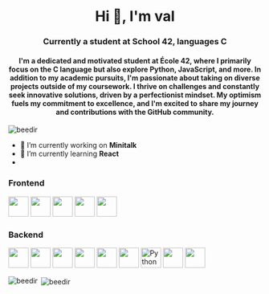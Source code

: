<h1 align="center">Hi 👋, I'm val</h1>
<h3 align="center">Currently a student at School 42, languages C </h3>
<h4 align="center">I'm a dedicated and motivated student at École 42, where I primarily focus on the C language but also explore Python, JavaScript, and more. In addition to my academic pursuits, I'm passionate about taking on diverse projects outside of my coursework. I thrive on challenges and constantly seek innovative solutions, driven by a perfectionist mindset. My optimism fuels my commitment to excellence, and I'm excited to share my journey and contributions with the GitHub community.</h4>
<p align="left"> <img src="https://komarev.com/ghpvc/?username=beedir&label=Profile%20views&color=0e75b6&style=flat" alt="beedir" /> </p>

- 🔭 I’m currently working on **Minitalk** 
- 🌱 I’m currently learning **React**
- 
<p align="left">
<h3 align="left">Frontend</h3>
<p align="left"> 
<img src="https://profilinator.rishav.dev/skills-assets/react-original-wordmark.svg" width="40" height="40"/></a> 
<img src="https://profilinator.rishav.dev/skills-assets/css3-original-wordmark.svg" width="40" height="40"/></a>
<img src="https://profilinator.rishav.dev/skills-assets/html5-original-wordmark.svg" width="40" height="40"/></a>
<img src="https://profilinator.rishav.dev/skills-assets/javascript-original.svg" width="40" height="40"/></a>
<img src="https://profilinator.rishav.dev/skills-assets/typescript-original.svg" width="40" height="40"/></a>
</p>

<h3 align="left">Backend</h3>
<p align="left"> 
<img src="https://profilinator.rishav.dev/skills-assets/c-original.svg" width="40" height="40"/></a> 
<img src="https://profilinator.rishav.dev/skills-assets/c-original.svg" width="40" height="40"/></a>
<img src="https://profilinator.rishav.dev/skills-assets/javascript-original.svg" width="40" height="40"/></a>
<img src="https://profilinator.rishav.dev/skills-assets/typescript-original.svg" width="40" height="40"/></a>
<img src="https://profilinator.rishav.dev/skills-assets/nodejs-original-wordmark.svg" width="40" height="40"/></a>
<img src="https://profilinator.rishav.dev/skills-assets/linux-original.svg" width="40" height="40"/></a>
<img src="ttps://profilinator.rishav.dev/skills-assets/python-original.svg" alt="Python" width="40" height="40"/></a>
<img src="https://profilinator.rishav.dev/skills-assets/mysql-original-wordmark.svg" width="40" height="40"/></a>
<img src="https://profilinator.rishav.dev/skills-assets/php-original.svg" width="40" height="40"/></a>
</p>
 




<p><img align="left" src="https://github-readme-stats.vercel.app/api/top-langs?username=beedir&show_icons=true&locale=en&layout=compact" alt="beedir" /></p>
<p>&nbsp;<img align="center" src="https://github-readme-stats.vercel.app/api?username=beedir&show_icons=true&locale=en" alt="beedir" /></p>
   
  
